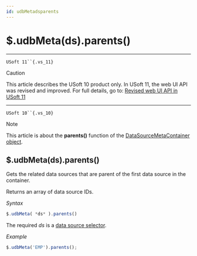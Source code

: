 ```yaml
---
id: udbMetadsparents
---
```


# $.udbMeta(ds).parents()



----

`USoft 11``{.vs_11}`

> [!CAUTION]
> This article describes the USoft 10 product only.
> In USoft 11, the web UI API was revised and improved. For full details, go to:
> [Revised web UI API in USoft 11](/docs/Web%20and%20app%20UIs/UDB%20udb/Revised%20web%20UI%20API%20in%20USoft%2011.md)

----

`USoft 10``{.vs_10}`

> [!NOTE]
> This article is about the **parents()** function of the [DataSourceMetaContainer object](/docs/Web%20and%20app%20UIs/UDB%20DataSourceMetaContainer).

## **$.udbMeta(ds).parents()**

Gets the related data sources that are parent of the first data source in the container.

Returns an array of data source IDs.

*Syntax*

```js
$.udbMeta( *ds* ).parents()
```

The required *ds* is a [data source selector](/docs/Web%20and%20app%20UIs/UDB%20DataSourceMetaContainer/UDB%20DataSourceMetaContainer%20object.md).

*Example*

```js
$.udbMeta('EMP').parents();
```

 